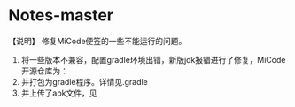 # Notes-master

【说明】
修复MiCode便签的一些不能运行的问题。
1. 将一些版本不兼容，配置gradle环境出错，新版jdk报错进行了修复，MiCode开源仓库为：
2. 并打包为gradle程序。详情见.gradle
3. 并上传了apk文件，见
